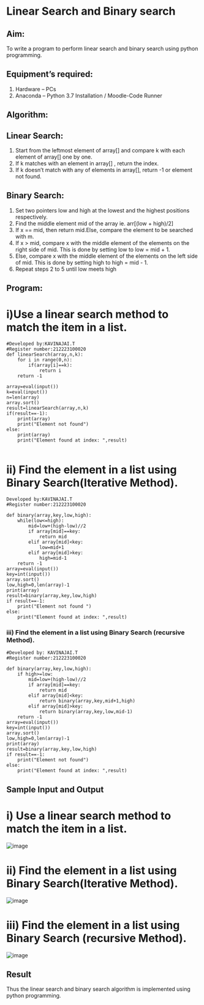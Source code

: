# Linear Search and Binary search
## Aim:
To write a program to perform linear search and binary search using python programming.
## Equipment’s required:
1.	Hardware – PCs
2.	Anaconda – Python 3.7 Installation / Moodle-Code Runner
## Algorithm:
## Linear Search:
1.	Start from the leftmost element of array[] and compare k with each element of array[] one by one.
2.	If k matches with an element in array[] , return the index.
3.	If k doesn’t match with any of elements in array[], return -1 or element not found.
## Binary Search:
1.	Set two pointers low and high at the lowest and the highest positions respectively.
2.	Find the middle element mid of the array ie. arr[(low + high)/2]
3.	If x == mid, then return mid.Else, compare the element to be searched with m.
4.	If x > mid, compare x with the middle element of the elements on the right side of mid. This is done by setting low to low = mid + 1.
5.	Else, compare x with the middle element of the elements on the left side of mid. This is done by setting high to high = mid - 1.
6.	Repeat steps 2 to 5 until low meets high
## Program:
# i)Use a linear search method to match the item in a list.
```
#Developed by:KAVINAJAI.T
#Register number:212223100020
def linearSearch(array,n,k):
    for i in range(0,n):
        if(array[i]==k):
            return i
    return -1

array=eval(input())
k=eval(input())
n=len(array)
array.sort()
result=linearSearch(array,n,k)
if(result==-1):
    print(array)
    print("Element not found")
else:
    print(array)
    print("Element found at index: ",result)


```
# ii) Find the element in a list using Binary Search(Iterative Method).
```
Developed by:KAVINAJAI.T
#Register number:212223100020

def binary(array,key,low,high):
    while(low<=high):
        mid=low+(high-low)//2
        if array[mid]==key:
            return mid
        elif array[mid]<key:
            low=mid+1
        elif array[mid]>key:
            high=mid-1
    return -1
array=eval(input())
key=int(input())
array.sort()
low,high=0,len(array)-1
print(array)
result=binary(array,key,low,high)
if result==-1:
    print("Element not found ")
else:
    print("Element found at index: ",result)

```
### iii) Find the element in a list using Binary Search (recursive Method).
```
#Developed by: KAVINAJAI.T
#Register number:212223100020

def binary(array,key,low,high):
    if high>=low:
        mid=low+(high-low)//2
        if array[mid]==key:
            return mid
        elif array[mid]<key:
            return binary(array,key,mid+1,high)
        elif array[mid]>key:
            return binary(array,key,low,mid-1)
    return -1
array=eval(input())
key=int(input())
array.sort()
low,high=0,len(array)-1
print(array)
result=binary(array,key,low,high)
if result==-1:
    print("Element not found")
else:
    print("Element found at index: ",result)
```
## Sample Input and Output
# i) Use a linear search method to match the item in a list.
![image](https://github.com/Kavin1311/Search-Algorithms/assets/145695724/81b1e040-eb2b-4163-8eb8-644633491ece)

# ii) Find the element in a list using Binary Search(Iterative Method).
![image](https://github.com/Kavin1311/Search-Algorithms/assets/145695724/722c95c8-863f-4292-b5f2-ca5bf6854198)

# iii) Find the element in a list using Binary Search (recursive Method).
![image](https://github.com/Kavin1311/Search-Algorithms/assets/145695724/ed244495-35a5-47e6-bd87-0d0f600d0982)





## Result
Thus the linear search and binary search algorithm is implemented using python programming.
